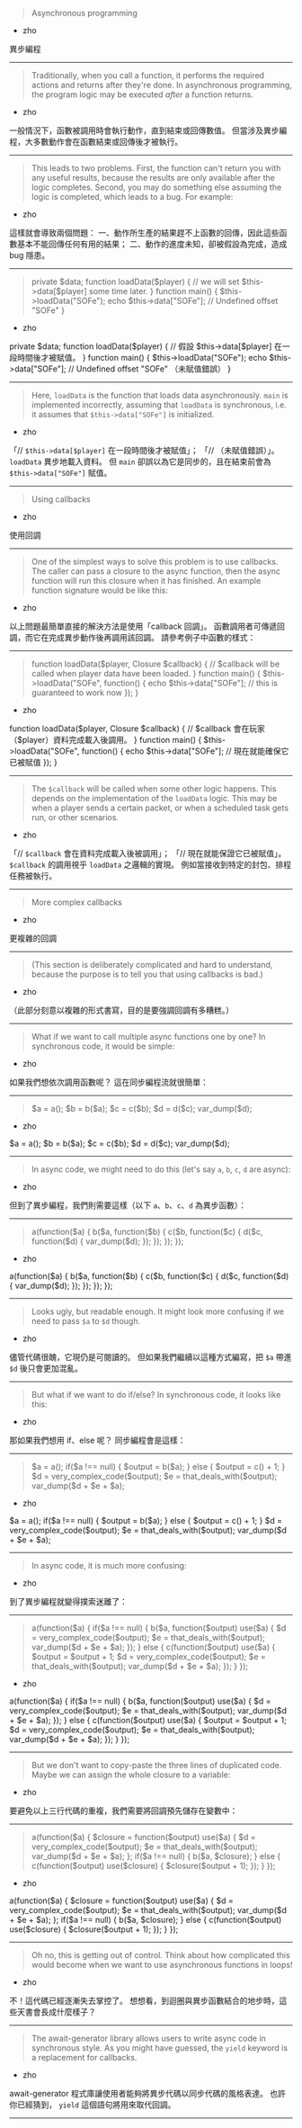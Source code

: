 > Asynchronous programming
   * zho

異步編程

***
> Traditionally, when you call a function,
> it performs the required actions and returns after they\'re done\.
> In asynchronous programming,
> the program logic may be executed _after_ a function returns\.
   * zho

一般情況下，函數被調用時會執行動作，直到結束或回傳數值。
但當涉及異步編程，大多數動作會在函數結束或回傳後才被執行。

***
> This leads to two problems\.
> First, the function can\'t return you with any useful results,
> because the results are only available after the logic completes\.
> Second, you may do something else assuming the logic is completed,
> which leads to a bug\.
> For example\:
   * zho

這樣就會導致兩個問題：
一、動作所生產的結果趕不上函數的回傳，因此這些函數基本不能回傳任何有用的結果；
二、動作的進度未知，卻被假設為完成，造成 bug 隱患。

***
> private \$data\;&#10;&#10;function loadData\(\$player\) \{&#10;&#9;\/\/ we will set \$this\-\>data\[\$player\] some time later\.&#10;\}&#10;&#10;function main\(\) \{&#10;&#9;\$this\-\>loadData\(\"SOFe\"\)\;&#10;&#9;echo \$this\-\>data\[\"SOFe\"\]\; \/\/ Undefined offset \"SOFe\"&#10;\}&#10;
   * zho

private \$data\;&#10;&#10;function loadData\(\$player\) \{&#10;&#9;\/\/ 假設 \$this\-\>data\[\$player\] 在一段時間後才被賦值。&#10;\}&#10;&#10;function main\(\) \{&#10;&#9;\$this\-\>loadData\(\"SOFe\"\)\;&#10;&#9;echo \$this\-\>data\[\"SOFe\"\]\; \/\/ Undefined offset \"SOFe\" （未賦值錯誤）&#10;\}&#10;

***
> Here, `loadData` is the function that loads data asynchronously\.
> `main` is implemented incorrectly, assuming that `loadData` is synchronous,
> i\.e\. it assumes that `$this->data["SOFe"]` is initialized\.
   * zho

「// `$this->data[$player]` 在一段時間後才被賦值」；
「// （未賦值錯誤）」。
`loadData` 異步地載入資料。
但 `main` 卻誤以為它是同步的，且在結束前會為 `$this->data["SOFe"]` 賦值。

***
> Using callbacks
   * zho

使用回調

***
> One of the simplest ways to solve this problem is to use callbacks\.
> The caller can pass a closure to the async function,
> then the async function will run this closure when it has finished\.
> An example function signature would be like this\:
   * zho

以上問題最簡單直接的解決方法是使用「callback 回調」。
函數調用者可傳遞回調，而它在完成異步動作後再調用該回調。
請參考例子中函數的樣式：

***
> function loadData\(\$player, Closure \$callback\) \{&#10;&#9;\/\/ \$callback will be called when player data have been loaded\.&#10;\}&#10;&#10;function main\(\) \{&#10;&#9;\$this\-\>loadData\(\"SOFe\", function\(\) \{&#10;&#9;&#9;echo \$this\-\>data\[\"SOFe\"\]\; \/\/ this is guaranteed to work now&#10;&#9;\}\)\;&#10;\}&#10;
   * zho

function loadData\(\$player, Closure \$callback\) \{&#10;&#9;\/\/ \$callback 會在玩家（$player）資料完成載入後調用。&#10;\}&#10;&#10;function main\(\) \{&#10;&#9;\$this\-\>loadData\(\"SOFe\", function\(\) \{&#10;&#9;&#9;echo \$this\-\>data\[\"SOFe\"\]\; \/\/ 現在就能確保它已被賦值&#10;&#9;\}\)\;&#10;\}&#10;

***
> The `$callback` will be called when some other logic happens\.
> This depends on the implementation of the `loadData` logic\.
> This may be when a player sends a certain packet,
> or when a scheduled task gets run,
> or other scenarios\.
   * zho

「// `$callback` 會在資料完成載入後被調用」；
「// 現在就能保證它已被賦值」。
`$callback` 的調用視乎 `loadData` 之邏輯的實現。
例如當接收到特定的封包、排程任務被執行。

***
> More complex callbacks
   * zho

更複雜的回調

***
> \(This section is deliberately complicated and hard to understand,
> because the purpose is to tell you that using callbacks is bad\.\)
   * zho

（此部分刻意以複雜的形式書寫，目的是要強調回調有多糟糕。）

***
> What if we want to call multiple async functions one by one?
> In synchronous code, it would be simple\:
   * zho

如果我們想依次調用函數呢？
這在同步編程流就很簡單：

***
> \$a \= a\(\)\;&#10;\$b \= b\(\$a\)\;&#10;\$c \= c\(\$b\)\;&#10;\$d \= d\(\$c\)\;&#10;var_dump\(\$d\)\;&#10;
   * zho

\$a \= a\(\)\;&#10;\$b \= b\(\$a\)\;&#10;\$c \= c\(\$b\)\;&#10;\$d \= d\(\$c\)\;&#10;var_dump\(\$d\)\;&#10;

***
> In async code, we might need to do this \(let\'s say `a`, `b`, `c`, `d` are async\)\:
   * zho

但到了異步編程，我們則需要這樣（以下 `a`、`b`、`c`、`d` 為異步函數）：

***
> a\(function\(\$a\) \{&#10;&#9;b\(\$a, function\(\$b\) \{&#10;&#9;&#9;c\(\$b, function\(\$c\) \{&#10;&#9;&#9;&#9;d\(\$c, function\(\$d\) \{&#10;&#9;&#9;&#9;&#9;var_dump\(\$d\)\;&#10;&#9;&#9;&#9;\}\)\;&#10;&#9;&#9;\}\)\;&#10;&#9;\}\)\;&#10;\}\)\;&#10;
   * zho

a\(function\(\$a\) \{&#10;&#9;b\(\$a, function\(\$b\) \{&#10;&#9;&#9;c\(\$b, function\(\$c\) \{&#10;&#9;&#9;&#9;d\(\$c, function\(\$d\) \{&#10;&#9;&#9;&#9;&#9;var_dump\(\$d\)\;&#10;&#9;&#9;&#9;\}\)\;&#10;&#9;&#9;\}\)\;&#10;&#9;\}\)\;&#10;\}\)\;&#10;

***
> Looks ugly, but readable enough\.
> It might look more confusing if we need to pass `$a` to `$d` though\.
   * zho

儘管代碼很醜，它現仍是可閱讀的。
但如果我們繼續以這種方式編寫，把 `$a` 帶進 `$d` 後只會更加混亂。

***
> But what if we want to do if\/else?
> In synchronous code, it looks like this\:
   * zho

那如果我們想用 if、else 呢？
同步編程會是這樣：

***
> \$a \= a\(\)\;&#10;if\(\$a !\=\= null\) \{&#10;&#9;\$output \= b\(\$a\)\;&#10;\} else \{&#10;&#9;\$output \= c\(\) \+ 1\;&#10;\}&#10;&#10;\$d \= very\_complex\_code\(\$output\)\;&#10;\$e \= that\_deals\_with\(\$output\)\;&#10;var\_dump\(\$d \+ \$e \+ \$a\)\;&#10;
   * zho

\$a \= a\(\)\;&#10;if\(\$a !\=\= null\) \{&#10;&#9;\$output \= b\(\$a\)\;&#10;\} else \{&#10;&#9;\$output \= c\(\) \+ 1\;&#10;\}&#10;&#10;\$d \= very\_complex\_code\(\$output\)\;&#10;\$e \= that\_deals\_with\(\$output\)\;&#10;var\_dump\(\$d \+ \$e \+ \$a\)\;&#10;

***
> In async code, it is much more confusing\:
   * zho

到了異步編程就變得撲索迷離了：

***
> a\(function\(\$a\) \{&#10;&#9;if\(\$a !\=\= null\) \{&#10;&#9;&#9;b\(\$a, function\(\$output\) use\(\$a\) \{&#10;&#9;&#9;&#9;&#9;\$d \= very\_complex\_code\(\$output\)\;&#10;&#9;&#9;&#9;&#9;\$e \= that\_deals\_with\(\$output\)\;&#10;&#9;&#9;&#9;&#9;var\_dump\(\$d \+ \$e \+ \$a\)\;&#10;&#9;&#9;\}\)\;&#10;&#9;\} else \{&#10;&#9;&#9;c\(function\(\$output\) use\(\$a\) \{&#10;&#9;&#9;&#9;&#9;\$output \= \$output \+ 1\;&#10;&#9;&#9;&#9;&#9;\$d \= very\_complex\_code\(\$output\)\;&#10;&#9;&#9;&#9;&#9;\$e \= that\_deals\_with\(\$output\)\;&#10;&#9;&#9;&#9;&#9;var\_dump\(\$d \+ \$e \+ \$a\)\;&#10;&#9;&#9;\}\)\;&#10;&#9;\}&#10;\}\)\;&#10;
   * zho

a\(function\(\$a\) \{&#10;&#9;if\(\$a !\=\= null\) \{&#10;&#9;&#9;b\(\$a, function\(\$output\) use\(\$a\) \{&#10;&#9;&#9;&#9;&#9;\$d \= very\_complex\_code\(\$output\)\;&#10;&#9;&#9;&#9;&#9;\$e \= that\_deals\_with\(\$output\)\;&#10;&#9;&#9;&#9;&#9;var\_dump\(\$d \+ \$e \+ \$a\)\;&#10;&#9;&#9;\}\)\;&#10;&#9;\} else \{&#10;&#9;&#9;c\(function\(\$output\) use\(\$a\) \{&#10;&#9;&#9;&#9;&#9;\$output \= \$output \+ 1\;&#10;&#9;&#9;&#9;&#9;\$d \= very\_complex\_code\(\$output\)\;&#10;&#9;&#9;&#9;&#9;\$e \= that\_deals\_with\(\$output\)\;&#10;&#9;&#9;&#9;&#9;var\_dump\(\$d \+ \$e \+ \$a\)\;&#10;&#9;&#9;\}\)\;&#10;&#9;\}&#10;\}\)\;&#10;

***
> But we don\'t want to copy\-paste the three lines of duplicated code\.
> Maybe we can assign the whole closure to a variable\:
   * zho

要避免以上三行代碼的重複，我們需要將回調預先儲存在變數中：

***
> a\(function\(\$a\) \{&#10;&#9;\$closure \= function\(\$output\) use\(\$a\) \{&#10;&#9;&#9;\$d \= very\_complex\_code\(\$output\)\;&#10;&#9;&#9;\$e \= that\_deals\_with\(\$output\)\;&#10;&#9;&#9;var\_dump\(\$d \+ \$e \+ \$a\)\;&#10;&#9;\}\;&#10;&#10;&#9;if\(\$a !\=\= null\) \{&#10;&#9;&#9;b\(\$a, \$closure\)\;&#10;&#9;\} else \{&#10;&#9;&#9;c\(function\(\$output\) use\(\$closure\) \{&#10;&#9;&#9;&#9;\$closure\(\$output \+ 1\)\;&#10;&#9;&#9;\}\)\;&#10;&#9;\}&#10;\}\)\;&#10;
   * zho

a\(function\(\$a\) \{&#10;&#9;\$closure \= function\(\$output\) use\(\$a\) \{&#10;&#9;&#9;\$d \= very\_complex\_code\(\$output\)\;&#10;&#9;&#9;\$e \= that\_deals\_with\(\$output\)\;&#10;&#9;&#9;var\_dump\(\$d \+ \$e \+ \$a\)\;&#10;&#9;\}\;&#10;&#10;&#9;if\(\$a !\=\= null\) \{&#10;&#9;&#9;b\(\$a, \$closure\)\;&#10;&#9;\} else \{&#10;&#9;&#9;c\(function\(\$output\) use\(\$closure\) \{&#10;&#9;&#9;&#9;\$closure\(\$output \+ 1\)\;&#10;&#9;&#9;\}\)\;&#10;&#9;\}&#10;\}\)\;&#10;

***
> Oh no, this is getting out of control\.
> Think about how complicated this would become when
> we want to use asynchronous functions in loops!
   * zho

不！這代碼已經逐漸失去掌控了。
想想看，到迴圈與異步函數結合的地步時，這些天書會長成什麼樣子？

***
> The await\-generator library allows users to write async code in synchronous style\.
> As you might have guessed, the `yield` keyword is a replacement for callbacks\.
   * zho

await\-generator 程式庫讓使用者能夠將異步代碼以同步代碼的風格表達。
也許你已經猜到， `yield` 這個語句將用來取代回調。

***
